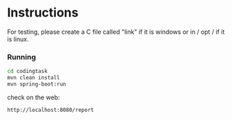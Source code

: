 # Instructions
For testing, please create a C file called "link" if it is windows or in / opt / if it is linux.

### Running

```sh
cd codingtask
mvn clean install
mvn spring-boot:run
```

check on the web:
```sh
http://localhost:8080/report
```
